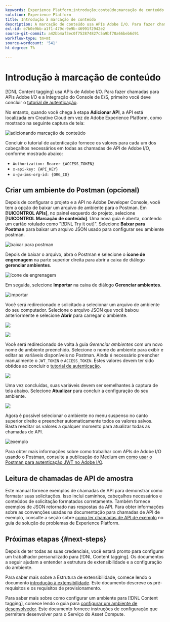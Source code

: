 ```yaml
---
keywords: Experience Platform;introdução;conteúdo;marcação de conteúdo
solution: Experience Platform
title: Introdução à marcação de conteúdo
description: A marcação de conteúdo usa APIs Adobe I/O. Para fazer chamadas para APIs Adobe I/O e a Integração do console de E/S, primeiro você deve concluir o tutorial de autenticação.
exl-id: e7b0e9bb-a1f1-479c-9e9b-46991f2942e2
source-git-commit: a42bb4af3ec0f752874827c5a9bf70a66beb6d91
workflow-type: tm+mt
source-wordcount: '541'
ht-degree: 7%

---
```


# Introdução à marcação de conteúdo

[!DNL Content tagging] usa APIs de Adobe I/O. Para fazer chamadas para APIs Adobe I/O e a Integração do Console de E/S, primeiro você deve concluir o [tutorial de autenticação](https://www.adobe.com/go/platform-api-authentication-en).

No entanto, quando você chega à etapa **Adicionar API**, a API está localizada em Creative Cloud em vez de Adobe Experience Platform, como mostrado na seguinte captura de tela:

![adicionando marcação de conteúdo](./images/add-api-updated.png)

Concluir o tutorial de autenticação fornece os valores para cada um dos cabeçalhos necessários em todas as chamadas de API de Adobe I/O, conforme mostrado abaixo:

- `Authorization: Bearer {ACCESS_TOKEN}`
- `x-api-key: {API_KEY}`
- `x-gw-ims-org-id: {ORG_ID}`

## Criar um ambiente do Postman (opcional)

Depois de configurar o projeto e a API no Adobe Developer Console, você tem a opção de baixar um arquivo de ambiente para o Postman. Em **[!UICONTROL APIs]**, no painel esquerdo do projeto, selecione **[!UICONTROL Marcação de conteúdo]**. Uma nova guia é aberta, contendo um cartão rotulado como &quot;[!DNL Try it out]&quot;. Selecione **Baixar para Postman** para baixar um arquivo JSON usado para configurar seu ambiente postman.

![baixar para postman](./images/add-to-postman-updated.png)

Depois de baixar o arquivo, abra o Postman e selecione o **ícone de engrenagem** na parte superior direita para abrir a caixa de diálogo **gerenciar ambientes**.

![ícone de engrenagem](./images/select-gear-icon.png)

Em seguida, selecione **Importar** na caixa de diálogo **Gerenciar ambientes**.

![importar](./images/import-updated.png)

Você será redirecionado e solicitado a selecionar um arquivo de ambiente do seu computador. Selecione o arquivo JSON que você baixou anteriormente e selecione **Abrir** para carregar o ambiente.

![](./images/choose-your-file.png)

![](./images/click-open.png)

Você será redirecionado de volta à guia *Gerenciar ambientes* com um novo nome de ambiente preenchido. Selecione o nome do ambiente para exibir e editar as variáveis disponíveis no Postman. Ainda é necessário preencher manualmente o `JWT_TOKEN` e `ACCESS_TOKEN`. Estes valores devem ter sido obtidos ao concluir o [tutorial de autenticação](https://www.adobe.com/go/platform-api-authentication-en).

![](./images/re-direct-updated.png)

Uma vez concluídas, suas variáveis devem ser semelhantes à captura de tela abaixo. Selecione **Atualizar** para concluir a configuração do seu ambiente.

![](./images/final-environment-updated.png)

Agora é possível selecionar o ambiente no menu suspenso no canto superior direito e preencher automaticamente todos os valores salvos. Basta reeditar os valores a qualquer momento para atualizar todas as chamadas de API.

![exemplo](./images/select-environment-updated.png)

Para obter mais informações sobre como trabalhar com APIs de Adobe I/O usando o Postman, consulte a publicação do Medium em [como usar o Postman para autenticação JWT no Adobe I/O](https://medium.com/adobetech/using-postman-for-jwt-authentication-on-adobe-i-o-7573428ffe7f).

## Leitura de chamadas de API de amostra

Este manual fornece exemplos de chamadas de API para demonstrar como formatar suas solicitações. Isso inclui caminhos, cabeçalhos necessários e conteúdos de solicitação formatados corretamente. Também fornece exemplos de JSON retornado nas respostas da API. Para obter informações sobre as convenções usadas na documentação para chamadas de API de exemplo, consulte a seção sobre [como ler chamadas de API de exemplo](../../landing/troubleshooting.md) no guia de solução de problemas de Experience Platform.

## Próximas etapas {#next-steps}

Depois de ter todas as suas credenciais, você estará pronto para configurar um trabalhador personalizado para [!DNL Content tagging]. Os documentos a seguir ajudam a entender a estrutura de extensibilidade e a configuração do ambiente.

Para saber mais sobre a Estrutura de extensibilidade, comece lendo o documento [introdução à extensibilidade](https://experienceleague.adobe.com/docs/asset-compute/using/extend/understand-extensibility.html). Este documento descreve os pré-requisitos e os requisitos de provisionamento.

Para saber mais sobre como configurar um ambiente para [!DNL Content tagging], comece lendo o guia para [configurar um ambiente de desenvolvedor](https://experienceleague.adobe.com/docs/asset-compute/using/extend/setup-environment.html). Este documento fornece instruções de configuração que permitem desenvolver para o Serviço do Asset Compute.
